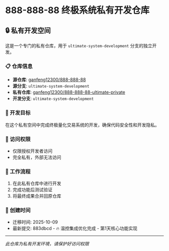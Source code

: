 # 888-888-88 终极系统私有开发仓库

## 🔒 私有开发空间

这是一个专门的私有仓库，用于 `ultimate-system-development` 分支的独立开发。

### 📋 仓库信息
- **源仓库**: [ganfeng12300/888-888-88](https://github.com/ganfeng12300/888-888-88)
- **源分支**: `ultimate-system-development`
- **私有仓库**: [ganfeng12300/888-888-88-ultimate-private](https://github.com/ganfeng12300/888-888-88-ultimate-private)
- **开发分支**: `ultimate-system-development`

### 🎯 开发目标
在这个私有空间中完成终极量化交易系统的开发，确保代码安全性和开发隐私。

### 👥 访问权限
- 仅限授权开发者访问
- 完全私有，外部无法访问

### 🔄 工作流程
1. 在此私有仓库中进行开发
2. 完成功能后测试验证
3. 将最终成果合并回原仓库

### 📅 创建时间
- 迁移时间: 2025-10-09
- 最新提交: 883dbcd - 🔥 温控集成优化完成 - 第1天核心功能实现

---
*此仓库为私有开发环境，请保护好访问权限*
